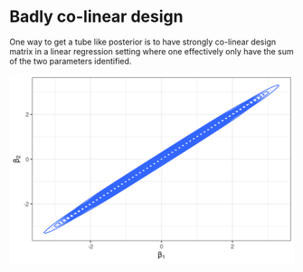# Badly co-linear design

One way to get a tube like posterior is to have strongly co-linear design matrix in a linear regression setting where one effectively only have the sum of the two parameters identified. 

![](https://raw.githubusercontent.com/YunyiShen/weird-posteriors/master/tunnel/linear-regression/beta_unnormalized.png)

